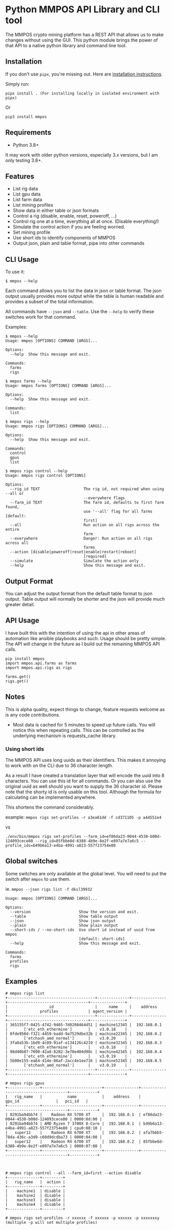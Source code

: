 # Python MMPOS API Library and CLI tool
The MMPOS crypto mining platform has a REST API that allows us to make changes without using the GUI.
This python module brings the power of that API to a native python library and command line tool.

## Installation
If you don't use `pipx`, you're missing out.
Here are [installation instructions](https://pypa.github.io/pipx).

Simply run:

`pipx install . (For installing locally in isolated environment with pipx)`

Or

`pip3 install mmpos`


## Requirements
* Python 3.8+

It may work with older python versions, especially 3.x versions, but I am only testing 3.8+.  
## Features
* List rig data
* List gpu data
* List farm data
* List mining profiles
* Show data in either table or json formats
* Control a rig (disable, enable, reset, poweroff, ...)
* Control rig one at a time, everything all at once.  (Disable everything!)
* Simulate the control action if you are feeling worried. 
* Set mining profile 
* Use short ids to identify components of MMPOS
* Output json, plain and table format, pipe into other commands

## CLI Usage
To use it:

    $ mmpos --help


Each command allows you to list the data in json or table format.  The json output usually provides more output while the table is human readable and provides a subset of the total information.

All commands have `--json` and `--table`.  Use the `--help` to verify these switches work for that command.  

Examples:

```shell
$ mmpos --help
Usage: mmpos [OPTIONS] COMMAND [ARGS]...

Options:
  --help  Show this message and exit.

Commands:
  farms
  rigs

$ mmpos farms --help       
Usage: mmpos farms [OPTIONS] COMMAND [ARGS]...

Options:
  --help  Show this message and exit.

Commands:
  list

$ mmpos rigs --help
Usage: mmpos rigs [OPTIONS] COMMAND [ARGS]...

Options:
  --help  Show this message and exit.

Commands:
  control
  gpus
  list

$ mmpos rigs control --help
Usage: mmpos rigs control [OPTIONS]

Options:
  --rig_id TEXT                   The rig id, not required when using --all or
                                  --everywhere flags
  --farm_id TEXT                  The farm id, defaults to first farm found,
                                  use '--all' flag for all farms  [default:
                                  first]
  --all                           Run action on all rigs across the entire
                                  farm
  --everywhere                    Danger: Run action on all rigs across all
                                  farms
  --action [disable|poweroff|reset|enable|restart|reboot]
                                  [required]
  --simulate                      Simulate the action only
  --help                          Show this message and exit.
```

## Output Format
You can adjust the output format from the default table format to json output.  Table output will normally be shorter and the json will provide much greater detail.
## API Usage
I have built this with the intention of using the api in other areas of automation like ansible playbooks and such.  Usage should be pretty 
simple.  The API will change in the future as I build out the remaining MMPOS API calls. 

```
pip install mmpos
import mmpos.api.farms as farms
import mmpos.api.rigs as rigs

farms.get()
rigs.get()

```

## Notes
This is alpha quality, expect things to change, feature requests welcome as is any code contributions. 

* Most data is cached for 5 minutes to speed up future calls.  You will notice this when repeating calls. This can be controlled as the underlying mechanism is requests_cache library. 


### Using short ids
The MMPOS API uses long uuids as their identifiers.  This makes it annoying to work with on the CLI due to 36 character length.

As a result I have created a translation layer that will encode the uuid into 8 characters.  You can use this id for all commands.  Or you can also use the original uuid as well should you want to supply the 36 character id. Please note that the shorty id is only usable on this tool.  Although the formula for calculating can be implemented anywhere. 

This shortens the command considerably. 

example: `mmpos rigs set-profiles -r a3ea61dd -f cd371105 -p a44551e4`

vs 

 `./env/bin/mmpos rigs set-profiles --farm_id=ef86da23-0044-4530-b00d-124093cece80 --rig_id=85fbbe8d-6388-4b9e-8e2f-e897a7e7a6c5 --profile_ids=b49b6a13-e4ba-4991-a823-557f23754e80`

## Global switches
Some switches are only available at the global level.  You will need to put the switch after `mmpos` to use them.

ie.  `mmpos --json rigs list -f dksl39932`


```
Usage: mmpos [OPTIONS] COMMAND [ARGS]...

Options:
  --version                     Show the version and exit.
  --table                       Show table output
  --json                        Show json output
  --plain                       Show plain output
  --short-ids / --no-short-ids  Use short id instead of uuid from mmpos
                                [default: short-ids]
  --help                        Show this message and exit.

Commands:
  farms
  profiles
  rigs
```  
## Examples

```
# mmpos rigs list 
+--------------------------------------+--------------+---------------+-----------------------------------+---------------+
|                  id                  |     name     |    address    |              profiles             | agent_version |
+--------------------------------------+--------------+---------------+-----------------------------------+---------------+
| 365155f7-0425-4742-9465-7d8208464d51 | machine12345 |  192.168.0.1  |       ['etc_eth_ethermine']       |    v3.0.18    |
| 0fde950d-f321-4459-badd-9a7529dbe32b | machine22345 |  192.168.0.2  |       ['etchash_amd_normal']      |    v3.0.20    |
| 3fa0a53b-1bd9-4c09-91af-e134126c4219 | machine32345 |  192.168.0.3  |       ['etc_eth_ethermine']       |    v3.0.18    |
| 98d40b07-7090-42a8-8282-3e70e404d98c | machine42345 |  192.168.0.4  |       ['etc_eth_ethermine']       |    v3.0.19    |
| 5b00e155-ea64-414e-86af-2acc4e1ee716 | machine52345 |  192.168.0.5  |       ['etchash_amd_normal']      |    v3.0.19    |
+--------------------------------------+--------------+---------------+-----------------------------------+---------------+

# mmpos rigs gpus
+--------------+--------------------------+---------------+--------------------------------------+------------+
|   rig_name   |           name           |    address    |                gpu_id                |   pci_id   |
+--------------+--------------------------+---------------+--------------------------------------+------------+
| 0291ba94bb74 |    Radeon RX 5700 XT     |  192.168.0.1  | ef86da23-0044-4530-b00d-124093cece80 | 0000:0d:00 |
| 0291ba94bb74 | AMD Ryzen 7 3700X 8-Core |  192.168.0.1  | b49b6a13-e4ba-4991-a823-557f23754e80 | cpu0:08:10 |
|   super12    |    Radeon RX 6700 XT     |  192.168.0.2  | afa7b6b5-78da-436c-a3d9-c60d9dcdba73 | 0000:04:00 |
|   super12    |    Radeon RX 6700 XT     |  192.168.0.2  | 85fbbe8d-6388-4b9e-8e2f-e897a7e7a6c5 | 0000:07:00 |
+--------------+--------------------------+---------------+--------------------------------------+------------+



# mmpos rigs control --all --farm_id=first --action disable
+--------------+---------+
|   rig_name   |  action |
+--------------+---------+
|    machine1  | disable |
|    machine2  | disable |
|    machine3  | disable |
|    machine4  | disable |
+--------------+---------+

# mmpos rigs set-profiles -r xxxxxx -f xxxxxx -p xxxxxx -p xxxxxxxy (multiple -p will set multiple profiles)
```

